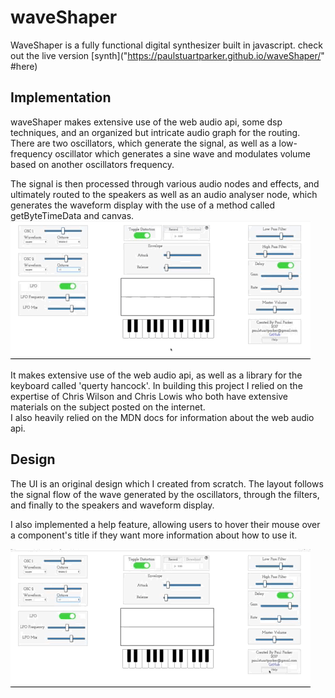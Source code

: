 # waveShaper

WaveShaper is a fully functional digital synthesizer built in javascript.
check out the live version [synth]("https://paulstuartparker.github.io/waveShaper/" #here)

## Implementation

waveShaper makes extensive use of the web audio api, some dsp techniques, and an organized but intricate audio graph for the routing.
There are two oscillators, which generate the signal, as well as a low-frequency oscillator which generates a sine wave and modulates volume 
based on another oscillators frequency.  

The signal is then processed through various audio nodes and effects, and ultimately routed to the speakers as well as an audio
analyser node, which generates the waveform display with the use of a method called getByteTimeData and canvas. 
![delay](delay.gif)

It makes extensive use of the web audio api, as well as a library for the keyboard called 'querty hancock'.  In building this project
I relied on the expertise of Chris Wilson and Chris Lowis who both have extensive materials on the subject posted on the internet.  
I also heavily relied on the MDN docs for information about the web audio api.  

## Design

The UI is an original design which I created from scratch.  The layout follows the signal flow of the wave generated by the oscillators,
through the filters, and finally to the speakers and waveform display.  

I also implemented a help feature, allowing users to hover their mouse over a component's title if they want more information 
about how to use it.

![modal](modal.gif)
